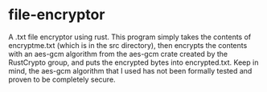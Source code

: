 # file-encryptor
A .txt file encryptor using rust. This program simply takes the contents of encryptme.txt (which is in the src directory), then encrypts the contents with an aes-gcm algorithm from the aes-gcm crate created by the RustCrypto group, and puts the encrypted bytes into encrypted.txt. Keep in mind, the aes-gcm algorithm that I used has not been formally tested and proven to be completely secure. 
